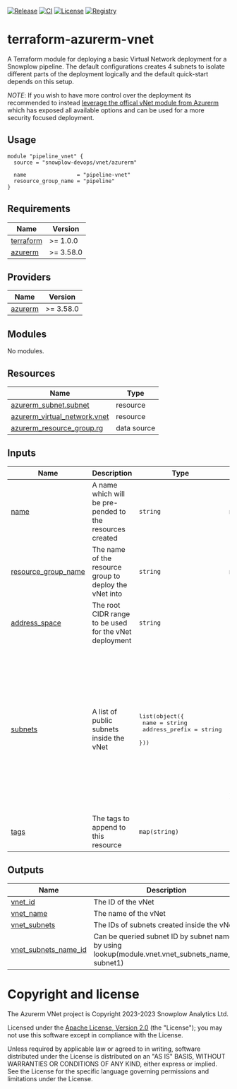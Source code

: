 [![Release][release-image]][release] [![CI][ci-image]][ci] [![License][license-image]][license] [![Registry][registry-image]][registry]

# terraform-azurerm-vnet

A Terraform module for deploying a basic Virtual Network deployment for a Snowplow pipeline. The default configurations creates 4 subnets to isolate different parts of the deployment logically and the default quick-start depends on this setup.

_NOTE_: If you wish to have more control over the deployment its recommended to instead [leverage the offical vNet module from Azurerm](https://github.com/Azure/terraform-azurerm-vnet/tree/main) which has exposed all available options and can be used for a more security focused deployment.

## Usage

```hcl
module "pipeline_vnet" {
  source = "snowplow-devops/vnet/azurerm"

  name                = "pipeline-vnet"
  resource_group_name = "pipeline"
}
```

## Requirements

| Name | Version |
|------|---------|
| <a name="requirement_terraform"></a> [terraform](#requirement\_terraform) | >= 1.0.0 |
| <a name="requirement_azurerm"></a> [azurerm](#requirement\_azurerm) | >= 3.58.0 |

## Providers

| Name | Version |
|------|---------|
| <a name="provider_azurerm"></a> [azurerm](#provider\_azurerm) | >= 3.58.0 |

## Modules

No modules.

## Resources

| Name | Type |
|------|------|
| [azurerm_subnet.subnet](https://registry.terraform.io/providers/hashicorp/azurerm/latest/docs/resources/subnet) | resource |
| [azurerm_virtual_network.vnet](https://registry.terraform.io/providers/hashicorp/azurerm/latest/docs/resources/virtual_network) | resource |
| [azurerm_resource_group.rg](https://registry.terraform.io/providers/hashicorp/azurerm/latest/docs/data-sources/resource_group) | data source |

## Inputs

| Name | Description | Type | Default | Required |
|------|-------------|------|---------|:--------:|
| <a name="input_name"></a> [name](#input\_name) | A name which will be pre-pended to the resources created | `string` | n/a | yes |
| <a name="input_resource_group_name"></a> [resource\_group\_name](#input\_resource\_group\_name) | The name of the resource group to deploy the vNet into | `string` | n/a | yes |
| <a name="input_address_space"></a> [address\_space](#input\_address\_space) | The root CIDR range to be used for the vNet deployment | `string` | `"10.0.0.0/16"` | no |
| <a name="input_subnets"></a> [subnets](#input\_subnets) | A list of public subnets inside the vNet | <pre>list(object({<br>    name           = string<br>    address_prefix = string<br>  }))</pre> | <pre>[<br>  {<br>    "address_prefix": "10.0.1.0/24",<br>    "name": "collector-agw1"<br>  },<br>  {<br>    "address_prefix": "10.0.10.0/24",<br>    "name": "igluserver-agw1"<br>  },<br>  {<br>    "address_prefix": "10.0.11.0/24",<br>    "name": "igluserver-db1"<br>  },<br>  {<br>    "address_prefix": "10.0.20.0/24",<br>    "name": "public1"<br>  }<br>]</pre> | no |
| <a name="input_tags"></a> [tags](#input\_tags) | The tags to append to this resource | `map(string)` | `{}` | no |

## Outputs

| Name | Description |
|------|-------------|
| <a name="output_vnet_id"></a> [vnet\_id](#output\_vnet\_id) | The ID of the vNet |
| <a name="output_vnet_name"></a> [vnet\_name](#output\_vnet\_name) | The name of the vNet |
| <a name="output_vnet_subnets"></a> [vnet\_subnets](#output\_vnet\_subnets) | The IDs of subnets created inside the vNet |
| <a name="output_vnet_subnets_name_id"></a> [vnet\_subnets\_name\_id](#output\_vnet\_subnets\_name\_id) | Can be queried subnet ID by subnet name by using lookup(module.vnet.vnet\_subnets\_name\_id, subnet1) |

# Copyright and license

The Azurerm VNet project is Copyright 2023-2023 Snowplow Analytics Ltd.

Licensed under the [Apache License, Version 2.0][license] (the "License");
you may not use this software except in compliance with the License.

Unless required by applicable law or agreed to in writing, software
distributed under the License is distributed on an "AS IS" BASIS,
WITHOUT WARRANTIES OR CONDITIONS OF ANY KIND, either express or implied.
See the License for the specific language governing permissions and
limitations under the License.

[release]: https://github.com/snowplow-devops/terraform-azurerm-vnet/releases/latest
[release-image]: https://img.shields.io/github/v/release/snowplow-devops/terraform-azurerm-vnet

[ci]: https://github.com/snowplow-devops/terraform-azurerm-vnet/actions?query=workflow%3Aci
[ci-image]: https://github.com/snowplow-devops/terraform-azurerm-vnet/workflows/ci/badge.svg

[license]: https://www.apache.org/licenses/LICENSE-2.0
[license-image]: https://img.shields.io/badge/license-Apache--2-blue.svg?style=flat

[registry]: https://registry.terraform.io/modules/snowplow-devops/vnet/azurerm/latest
[registry-image]: https://img.shields.io/static/v1?label=Terraform&message=Registry&color=7B42BC&logo=terraform
